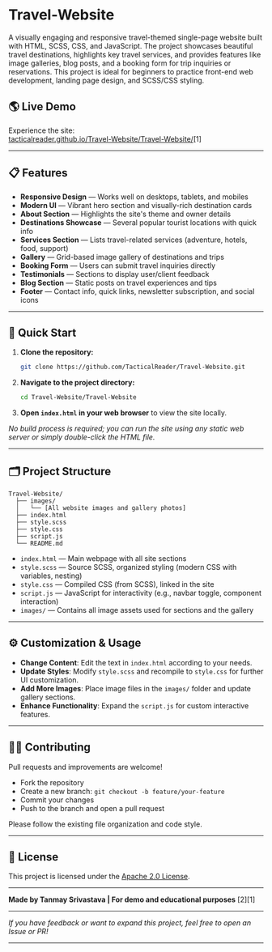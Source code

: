 
# Travel-Website

A visually engaging and responsive travel-themed single-page website built with HTML, SCSS, CSS, and JavaScript. The project showcases beautiful travel destinations, highlights key travel services, and provides features like image galleries, blog posts, and a booking form for trip inquiries or reservations. This project is ideal for beginners to practice front-end web development, landing page design, and SCSS/CSS styling.

## 🌎 Live Demo

Experience the site:  
[tacticalreader.github.io/Travel-Website/Travel-Website/](https://tacticalreader.github.io/Travel-Website/Travel-Website/)[1]

***

## 📋 Features

- **Responsive Design** — Works well on desktops, tablets, and mobiles
- **Modern UI** — Vibrant hero section and visually-rich destination cards
- **About Section** — Highlights the site's theme and owner details
- **Destinations Showcase** — Several popular tourist locations with quick info
- **Services Section** — Lists travel-related services (adventure, hotels, food, support)
- **Gallery** — Grid-based image gallery of destinations and trips
- **Booking Form** — Users can submit travel inquiries directly
- **Testimonials** — Sections to display user/client feedback
- **Blog Section** — Static posts on travel experiences and tips
- **Footer** — Contact info, quick links, newsletter subscription, and social icons

***

## 🚀 Quick Start

1. **Clone the repository:**
   ```bash
   git clone https://github.com/TacticalReader/Travel-Website.git
   ```
2. **Navigate to the project directory:**
   ```bash
   cd Travel-Website/Travel-Website
   ```
3. **Open `index.html` in your web browser** to view the site locally.

_No build process is required; you can run the site using any static web server or simply double-click the HTML file._

***

## 🗂️ Project Structure

```
Travel-Website/
  ├── images/
  │   └── [All website images and gallery photos]
  ├── index.html
  ├── style.scss
  ├── style.css
  ├── script.js
  └── README.md
```

- `index.html` — Main webpage with all site sections
- `style.scss` — Source SCSS, organized styling (modern CSS with variables, nesting)
- `style.css` — Compiled CSS (from SCSS), linked in the site
- `script.js` — JavaScript for interactivity (e.g., navbar toggle, component interaction)
- `images/` — Contains all image assets used for sections and the gallery

***

## ⚙️ Customization & Usage

- **Change Content**: Edit the text in `index.html` according to your needs.
- **Update Styles**: Modify `style.scss` and recompile to `style.css` for further UI customization.
- **Add More Images**: Place image files in the `images/` folder and update gallery sections.
- **Enhance Functionality**: Expand the `script.js` for custom interactive features.

***

## 👩‍💻 Contributing

Pull requests and improvements are welcome!

- Fork the repository
- Create a new branch: `git checkout -b feature/your-feature`
- Commit your changes
- Push to the branch and open a pull request

Please follow the existing file organization and code style.

***

## 📜 License

This project is licensed under the [Apache 2.0 License](https://github.com/TacticalReader/Travel-Website/blob/main/LICENSE).

***

**Made by Tanmay Srivastava | For demo and educational purposes** [2][1]

***

_If you have feedback or want to expand this project, feel free to open an Issue or PR!_

***
